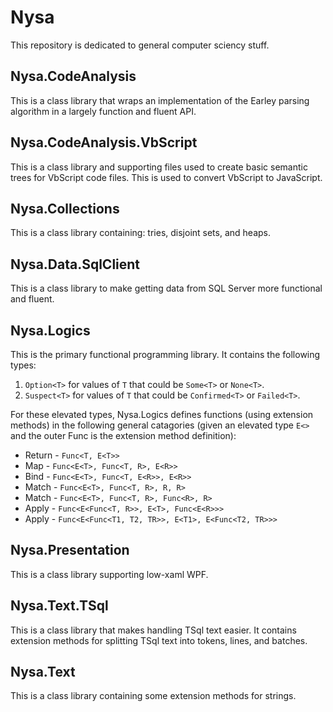 # Nysa
This repository is dedicated to general computer sciency stuff.

## Nysa.CodeAnalysis
This is a class library that wraps an implementation of the Earley parsing algorithm in a largely function and fluent API.

## Nysa.CodeAnalysis.VbScript
This is a class library and supporting files used to create basic semantic trees for VbScript code files. This is used to convert VbScript to JavaScript.

## Nysa.Collections
This is a class library containing: tries, disjoint sets, and heaps.

## Nysa.Data.SqlClient
This is a class library to make getting data from SQL Server more functional and fluent.

## Nysa.Logics
This is the primary functional programming library. It contains the following types:
1. `Option<T>` for values of `T` that could be `Some<T>` or `None<T>`.
2. `Suspect<T>` for values of `T` that could be `Confirmed<T>` or `Failed<T>`.

For these elevated types, Nysa.Logics defines functions (using extension methods) in the following general catagories (given an elevated type `E<>` and the outer Func is the extension method definition):
* Return - `Func<T, E<T>>`
* Map - `Func<E<T>, Func<T, R>, E<R>>`
* Bind - `Func<E<T>, Func<T, E<R>>, E<R>>`
* Match - `Func<E<T>, Func<T, R>, R, R>`
* Match - `Func<E<T>, Func<T, R>, Func<R>, R>`
* Apply - `Func<E<Func<T, R>>, E<T>, Func<E<R>>>`
* Apply - `Func<E<Func<T1, T2, TR>>, E<T1>, E<Func<T2, TR>>>`

## Nysa.Presentation
This is a class library supporting low-xaml WPF.

## Nysa.Text.TSql
This is a class library that makes handling TSql text easier.  It contains extension methods for splitting TSql text into tokens, lines, and batches.

## Nysa.Text
This is a class library containing some extension methods for strings.
